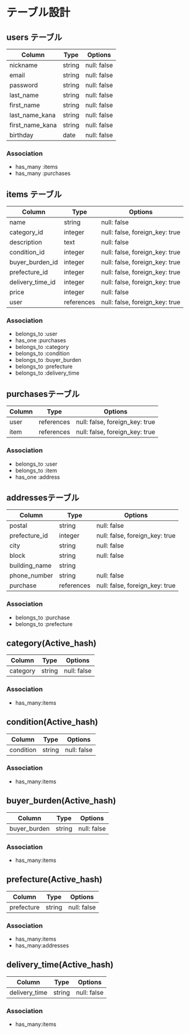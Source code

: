 # テーブル設計

## users テーブル

| Column          | Type    | Options     |
| --------------- | ------- | ----------- |
| nickname        | string  | null: false |
| email           | string  | null: false |
| password        | string  | null: false |
| last_name       | string  | null: false |
| first_name      | string  | null: false |
| last_name_kana  | string  | null: false |
| first_name_kana | string  | null: false |
| birthday        | date    | null: false |

### Association

- has_many :items
- has_many :purchases

## items テーブル

| Column           | Type       | Options                        |
| ---------------- | ---------- | ------------------------------ |
| name             | string     | null: false                    |
| category_id      | integer    | null: false, foreign_key: true |
| description      | text       | null: false                    |
| condition_id     | integer    | null: false, foreign_key: true |
| buyer_burden_id  | integer    | null: false, foreign_key: true |
| prefecture_id    | integer    | null: false, foreign_key: true |
| delivery_time_id | integer    | null: false, foreign_key: true |
| price            | integer    | null: false                    |
| user             | references | null: false, foreign_key: true |

### Association

- belongs_to :user
- has_one :purchases
- belongs_to :category
- belongs_to :condition
- belongs_to :buyer_burden
- belongs_to :prefecture
- belongs_to :delivery_time

## purchasesテーブル

| Column | Type       | Options                        |
| ------ | ---------- | ------------------------------ |
| user   | references | null: false, foreign_key: true |
| item   | references | null: false, foreign_key: true |

### Association

- belongs_to :user
- belongs_to :item
- has_one :address

## addressesテーブル

| Column        | Type       | Options                        |
| ------------- | ---------- | ------------------------------ |
| postal        | string     | null: false                    |
| prefecture_id | integer    | null: false, foreign_key: true |
| city          | string     | null: false                    |
| block         | string     | null: false                    |
| building_name | string     |                                |
| phone_number  | string     | null: false                    |
| purchase      | references | null: false, foreign_key: true |

### Association

- belongs_to :purchase
- belongs_to :prefecture

## category(Active_hash)

| Column   | Type   | Options     |
| -------- | -------| ----------- |
| category | string | null: false |

### Association

- has_many:items

## condition(Active_hash)

| Column    | Type   | Options     |
| --------- | -------| ----------- |
| condition | string | null: false |

### Association

- has_many:items

## buyer_burden(Active_hash)

| Column       | Type   | Options     |
| ------------ | -------| ----------- |
| buyer_burden | string | null: false |

### Association

- has_many:items

## prefecture(Active_hash)

| Column     | Type   | Options     |
| ---------- | -------| ----------- |
| prefecture | string | null: false |

### Association

- has_many:items
- has_many:addresses

## delivery_time(Active_hash)

| Column        | Type   | Options     |
| ------------- | -------| ----------- |
| delivery_time | string | null: false |

### Association

- has_many:items